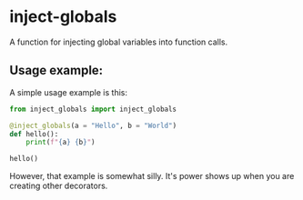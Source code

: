 # inject-globals
A function for injecting global variables into function calls.

## Usage example:

A simple usage example is this:

```python
from inject_globals import inject_globals

@inject_globals(a = "Hello", b = "World")
def hello():
    print(f"{a} {b}")

hello()
```

However, that example is somewhat silly. It's power shows up when you are creating other decorators.